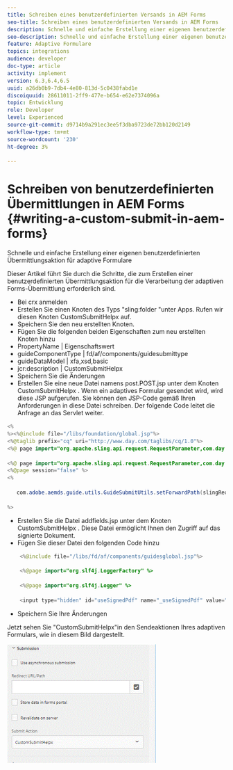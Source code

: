 ```yaml
---
title: Schreiben eines benutzerdefinierten Versands in AEM Forms
seo-title: Schreiben eines benutzerdefinierten Versands in AEM Forms
description: Schnelle und einfache Erstellung einer eigenen benutzerdefinierten Übermittlungsaktion für adaptive Formulare
seo-description: Schnelle und einfache Erstellung einer eigenen benutzerdefinierten Übermittlungsaktion für adaptive Formulare
feature: Adaptive Formulare
topics: integrations
audience: developer
doc-type: article
activity: implement
version: 6.3,6.4,6.5
uuid: a26db0b9-7db4-4e80-813d-5c0438fabd1e
discoiquuid: 28611011-2ff9-477e-b654-e62e7374096a
topic: Entwicklung
role: Developer
level: Experienced
source-git-commit: d9714b9a291ec3ee5f3dba9723de72bb120d2149
workflow-type: tm+mt
source-wordcount: '230'
ht-degree: 3%

---
```



# Schreiben von benutzerdefinierten Übermittlungen in AEM Forms {#writing-a-custom-submit-in-aem-forms}

Schnelle und einfache Erstellung einer eigenen benutzerdefinierten Übermittlungsaktion für adaptive Formulare

Dieser Artikel führt Sie durch die Schritte, die zum Erstellen einer benutzerdefinierten Übermittlungsaktion für die Verarbeitung der adaptiven Forms-Übermittlung erforderlich sind.

* Bei crx anmelden
* Erstellen Sie einen Knoten des Typs &quot;sling:folder &quot;unter Apps. Rufen wir diesen Knoten CustomSubmitHelpx auf.
* Speichern Sie den neu erstellten Knoten.
* Fügen Sie die folgenden beiden Eigenschaften zum neu erstellten Knoten hinzu
* PropertyName       | Eigenschaftswert
* guideComponentType | fd/af/components/guidesubmittype
* guideDataModel     | xfa,xsd,basic
* jcr:description   | CustomSubmitHelpx
* Speichern Sie die Änderungen
* Erstellen Sie eine neue Datei namens post.POST.jsp unter dem Knoten CustomSubmitHelpx . Wenn ein adaptives Formular gesendet wird, wird diese JSP aufgerufen. Sie können den JSP-Code gemäß Ihren Anforderungen in diese Datei schreiben. Der folgende Code leitet die Anfrage an das Servlet weiter.

```java
<%
%><%@include file="/libs/foundation/global.jsp"%>
<%@taglib prefix="cq" uri="http://www.day.com/taglibs/cq/1.0"%>
<%@ page import="org.apache.sling.api.request.RequestParameter,com.day.cq.wcm.api.WCMMode,com.adobe.forms.common.submitutils.CustomParameterRequest,com.adobe.aemds.guide.submitutils.*" %>

<%@ page import="org.apache.sling.api.request.RequestParameter,com.day.cq.wcm.api.WCMMode" %>
<%@page session="false" %>
<%

   com.adobe.aemds.guide.utils.GuideSubmitUtils.setForwardPath(slingRequest,"/bin/storeafsubmission",null,null);

%>
```

* Erstellen Sie die Datei addfields.jsp unter dem Knoten CustomSubmitHelpx . Diese Datei ermöglicht Ihnen den Zugriff auf das signierte Dokument.
* Fügen Sie dieser Datei den folgenden Code hinzu

```java
    <%@include file="/libs/fd/af/components/guidesglobal.jsp"%>

    <%@page import="org.slf4j.LoggerFactory" %>

    <%@page import="org.slf4j.Logger" %>

    <input type="hidden" id="useSignedPdf" name="_useSignedPdf" value=""/>;
```

* Speichern Sie Ihre Änderungen

Jetzt sehen Sie &quot;CustomSubmitHelpx&quot;in den Sendeaktionen Ihres adaptiven Formulars, wie in diesem Bild dargestellt.

![Adaptives Formular mit benutzerdefiniertem Senden](assets/capture-2.gif)

